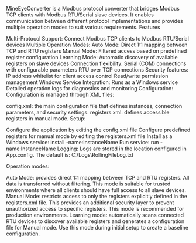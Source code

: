 MineEyeConverter is a Modbus protocol converter that bridges Modbus TCP clients with Modbus RTU/Serial slave devices. It enables communication between different protocol implementations and provides multiple operation modes to suit various requirements. Features

Multi-Protocol Support: Connect Modbus TCP clients to Modbus RTU/Serial devices
Multiple Operation Modes:
Auto Mode: Direct 1:1 mapping between TCP and RTU registers
Manual Mode: Filtered access based on predefined register configuration
Learning Mode: Automatic discovery of available registers on slave devices
Connection flexibility:
Serial (COM) connections with configurable parameters
RTU over TCP connections
Security features:
IP address whitelist for client access control
Read/write permission management
Windows Service Integration: Runs as a Windows service
Detailed operation logs for diagnostics and monitoring
Configuration: Configuration is managed through XML files:

config.xml: the main configuration file that defines instances, connection parameters, and security settings.
registers.xml: defines accessible registers in manual mode.
Setup:

Configure the application by editing the config.xml file
Configure predefined registers for manual mode by editing the registers.xml file
Install as a Windows service: install -name:InstanceName
Run service: run -name:InstanceName
Logging: Logs are stored in the location configured in App.config. The default is: C:\Logs\RollingFileLog.txt

Operation modes:

Auto Mode: provides direct 1:1 mapping between TCP and RTU registers. All data is transferred without filtering. This mode is suitable for trusted environments where all clients should have full access to all slave devices.
Manual Mode: restricts access to only the registers explicitly defined in the registers.xml file. This provides an additional security layer to prevent unauthorized access to specific registers. This mode is recommended for production environments.
Learning mode: automatically scans connected RTU devices to discover available registers and generates a configuration file for Manual mode. Use this mode during initial setup to create a baseline configuration.
